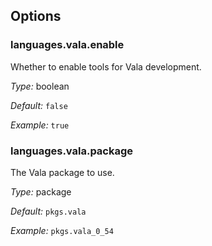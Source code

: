 [comment]: # (Do not edit this file as it is autogenerated. Go to docs/individual-docs if you want to make edits.)


[comment]: # (Please add your documentation on top of this line)

## Options

### languages\.vala\.enable

Whether to enable tools for Vala development\.



*Type:*
boolean



*Default:*
` false `



*Example:*
` true `



### languages\.vala\.package



The Vala package to use\.



*Type:*
package



*Default:*
` pkgs.vala `



*Example:*
` pkgs.vala_0_54 `
